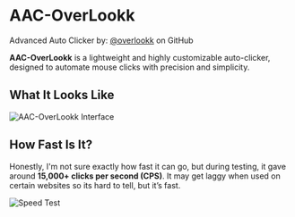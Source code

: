 # AAC-OverLookk
Advanced Auto Clicker by: [@overlookk](https://github.com/overlookk) on GitHub

**AAC-OverLookk** is a lightweight and highly customizable auto-clicker, designed to automate mouse clicks with precision and simplicity.

## What It Looks Like
![AAC-OverLookk Interface](https://github.com/user-attachments/assets/82e2e369-23c7-4698-8e71-bffa754a25b2)

## How Fast Is It?
Honestly, I'm not sure exactly how fast it can go, but during testing, it gave around **15,000+ clicks per second (CPS)**. It may get laggy when used on certain websites so its hard to tell, but it’s fast.

![Speed Test](https://github.com/user-attachments/assets/b3f65c3f-8792-4df3-83ca-7fd3fb310a8c)
